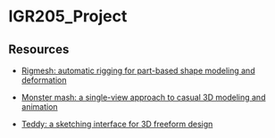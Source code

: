 # IGR205_Project

## Resources

- [Rigmesh: automatic rigging for part-based shape modeling and
deformation](https://dl.acm.org/doi/pdf/10.1145/2366145.2366217)

- [Monster mash: a single-view approach to casual 3D modeling and
animation](https://dl.acm.org/doi/pdf/10.1145/3414685.3417805)

- [Teddy: a sketching interface for
3D freeform design](https://www.cs.toronto.edu/~jacobson/seminar/igarashi-et-al-1999.pdf)
